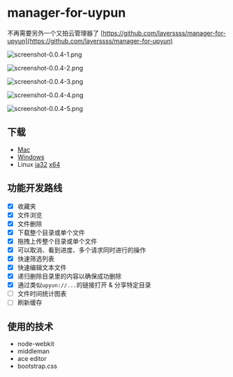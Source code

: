 manager-for-uypun
=====

不再需要另外一个又拍云管理器了 [https://github.com/layerssss/manager-for-upyun](https://github.com/layerssss/manager-for-upyun)

![screenshot-0.0.4-1.png](http://micyin.b0.upaiyun.com/manager-for-upyun/screenshot-0.0.4-1.png)

![screenshot-0.0.4-2.png](http://micyin.b0.upaiyun.com/manager-for-upyun/screenshot-0.0.4-2.png)

![screenshot-0.0.4-3.png](http://micyin.b0.upaiyun.com/manager-for-upyun/screenshot-0.0.4-3.png)

![screenshot-0.0.4-4.png](http://micyin.b0.upaiyun.com/manager-for-upyun/screenshot-0.0.4-4.png)

![screenshot-0.0.4-5.png](http://micyin.b0.upaiyun.com/manager-for-upyun/screenshot-0.0.4-5.png)

下载
------

* [Mac](http://micyin.b0.upaiyun.com/manager-for-upyun/manager-for-upyun-0.0.4-osx.zip)
* [Windows](http://micyin.b0.upaiyun.com/manager-for-upyun/manager-for-upyun-0.0.4-win32.exe)
* Linux [ia32](http://micyin.b0.upaiyun.com/manager-for-upyun/manager-for-upyun-0.0.4-linux-ia32.zip) [x64](http://micyin.b0.upaiyun.com/manager-for-upyun/manager-for-upyun-0.0.4-linux-x64.zip)

功能开发路线
------

- [x] 收藏夹
- [x] 文件浏览
- [x] 文件删除
- [x] 下载整个目录或单个文件
- [x] 拖拽上传整个目录或单个文件
- [x] 可以取消、看到进度、多个请求同时进行的操作
- [x] 快速筛选列表
- [x] 快速编辑文本文件
- [x] 递归删除目录里的内容以确保成功删除
- [x] 通过类似`upyun://...`的链接打开 & 分享特定目录
- [ ] 文件时间统计图表
- [ ] 刷新缓存

使用的技术
------

* node-webkit
* middleman
* ace editor
* bootstrap.css
